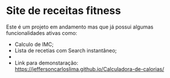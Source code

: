 # Site de receitas fitness
Este é um projeto em andamento mas que já possui algumas funcionalidades ativas como:
- Calculo de IMC;
- Lista de recetias com Search instantâneo;
- 
- Link para demonstaração: https://jeffersoncarloslima.github.io/Calculadora-de-calorias/
